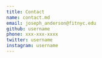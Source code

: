 ```yaml
---
title: Contact
name: contact.md
email: joseph_anderson@fitnyc.edu
github: username
phone: xxx-xxx-xxxx
twitter: username
instagram: username
---
```

